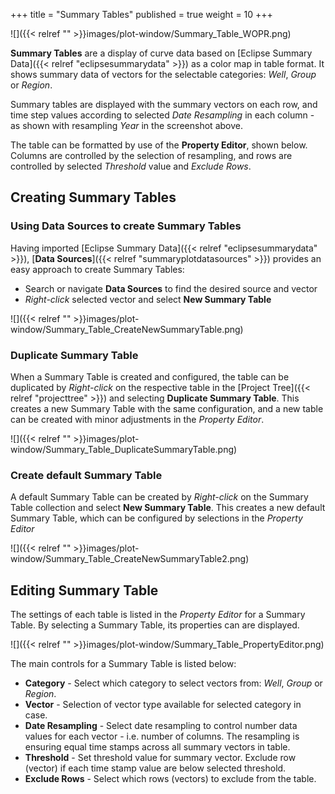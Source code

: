 +++
title = "Summary Tables"
published = true
weight = 10
+++

![]({{< relref "" >}}images/plot-window/Summary_Table_WOPR.png)

**Summary Tables** are a display of curve data based on [Eclipse Summary Data]({{< relref "eclipsesummarydata" >}}) as a color map in table format. It shows summary data of vectors for the selectable categories: *Well*,  *Group* or *Region*.


Summary tables are displayed with the summary vectors on each row, and time step values according to selected *Date Resampling* in each column - as shown with resampling *Year* in the screenshot above.

The table can be formatted by use of the **Property Editor**, shown below. Columns are controlled by the selection of resampling, and rows are controlled by selected *Threshold* value and *Exclude Rows*. 

## Creating Summary Tables

### Using Data Sources to create Summary Tables
Having imported [Eclipse Summary Data]({{< relref "eclipsesummarydata" >}}), [**Data Sources**]({{< relref "summaryplotdatasources" >}}) provides an easy approach to create Summary Tables:

- Search or navigate **Data Sources** to find the desired source and vector
- *Right-click* selected vector and select **New Summary Table** 


![]({{< relref "" >}}images/plot-window/Summary_Table_CreateNewSummaryTable.png)


### Duplicate Summary Table
When a Summary Table is created and configured, the table can be duplicated by *Right-click* on the respective table in the [Project Tree]({{< relref "projecttree" >}}) and selecting **Duplicate Summary Table**. This creates a new Summary Table with the same configuration, and a new table can be created with minor adjustments in the *Property Editor*.

![]({{< relref "" >}}images/plot-window/Summary_Table_DuplicateSummaryTable.png)

### Create default Summary Table
A default Summary Table can be created by *Right-click* on the Summary Table collection and select **New Summary Table**. This creates a new default Summary Table, which can be configured by selections in the *Property Editor*

![]({{< relref "" >}}images/plot-window/Summary_Table_CreateNewSummaryTable2.png)


## Editing Summary Table

The settings of each table is listed in the *Property Editor* for a Summary Table. By selecting a Summary Table, its properties can are displayed.

![]({{< relref "" >}}images/plot-window/Summary_Table_PropertyEditor.png)

The main controls for a Summary Table is listed below:

- **Category** - Select which category to select vectors from: *Well*, *Group* or *Region*.
- **Vector** - Selection of vector type available for selected category in case.
- **Date Resampling** - Select date resampling to control number data values for each vector - i.e. number of columns. The resampling is ensuring equal time stamps across all summary vectors in table.
- **Threshold** - Set threshold value for summary vector. Exclude row (vector) if each time stamp value are below selected threshold.
- **Exclude Rows** - Select which rows (vectors) to exclude from the table.



